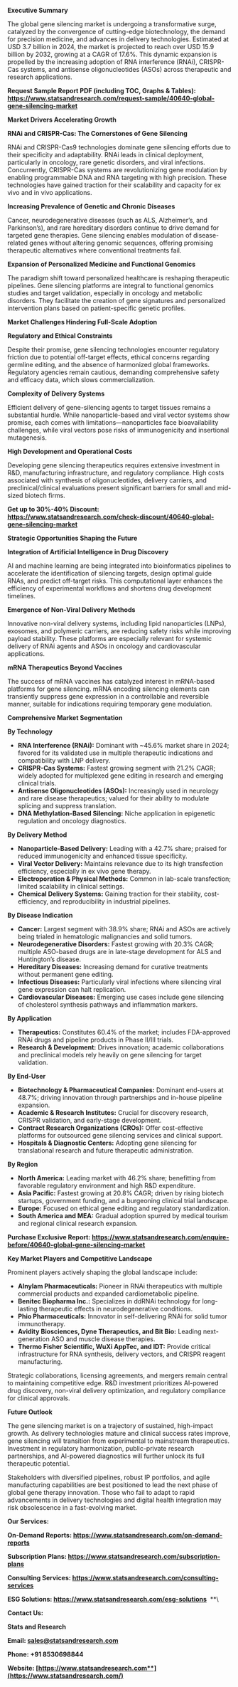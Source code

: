 ﻿**Executive Summary**

The global gene silencing market is undergoing a transformative surge, catalyzed by the convergence of cutting-edge biotechnology, the demand for precision medicine, and advances in delivery technologies. Estimated at USD 3.7 billion in 2024, the market is projected to reach over USD 15.9 billion by 2032, growing at a CAGR of 17.6%. This dynamic expansion is propelled by the increasing adoption of RNA interference (RNAi), CRISPR-Cas systems, and antisense oligonucleotides (ASOs) across therapeutic and research applications.

**Request Sample Report PDF (including TOC, Graphs & Tables): <https://www.statsandresearch.com/request-sample/40640-global-gene-silencing-market>**

**Market Drivers Accelerating Growth**

**RNAi and CRISPR-Cas: The Cornerstones of Gene Silencing**

RNAi and CRISPR-Cas9 technologies dominate gene silencing efforts due to their specificity and adaptability. RNAi leads in clinical deployment, particularly in oncology, rare genetic disorders, and viral infections. Concurrently, CRISPR-Cas systems are revolutionizing gene modulation by enabling programmable DNA and RNA targeting with high precision. These technologies have gained traction for their scalability and capacity for ex vivo and in vivo applications.

**Increasing Prevalence of Genetic and Chronic Diseases**

Cancer, neurodegenerative diseases (such as ALS, Alzheimer’s, and Parkinson’s), and rare hereditary disorders continue to drive demand for targeted gene therapies. Gene silencing enables modulation of disease-related genes without altering genomic sequences, offering promising therapeutic alternatives where conventional treatments fail.

**Expansion of Personalized Medicine and Functional Genomics**

The paradigm shift toward personalized healthcare is reshaping therapeutic pipelines. Gene silencing platforms are integral to functional genomics studies and target validation, especially in oncology and metabolic disorders. They facilitate the creation of gene signatures and personalized intervention plans based on patient-specific genetic profiles.

**Market Challenges Hindering Full-Scale Adoption**

**Regulatory and Ethical Constraints**

Despite their promise, gene silencing technologies encounter regulatory friction due to potential off-target effects, ethical concerns regarding germline editing, and the absence of harmonized global frameworks. Regulatory agencies remain cautious, demanding comprehensive safety and efficacy data, which slows commercialization.

**Complexity of Delivery Systems**

Efficient delivery of gene-silencing agents to target tissues remains a substantial hurdle. While nanoparticle-based and viral vector systems show promise, each comes with limitations—nanoparticles face bioavailability challenges, while viral vectors pose risks of immunogenicity and insertional mutagenesis.

**High Development and Operational Costs**

Developing gene silencing therapeutics requires extensive investment in R&D, manufacturing infrastructure, and regulatory compliance. High costs associated with synthesis of oligonucleotides, delivery carriers, and preclinical/clinical evaluations present significant barriers for small and mid-sized biotech firms.

**Get up to 30%-40% Discount: <https://www.statsandresearch.com/check-discount/40640-global-gene-silencing-market>**

**Strategic Opportunities Shaping the Future**

**Integration of Artificial Intelligence in Drug Discovery**

AI and machine learning are being integrated into bioinformatics pipelines to accelerate the identification of silencing targets, design optimal guide RNAs, and predict off-target risks. This computational layer enhances the efficiency of experimental workflows and shortens drug development timelines.

**Emergence of Non-Viral Delivery Methods**

Innovative non-viral delivery systems, including lipid nanoparticles (LNPs), exosomes, and polymeric carriers, are reducing safety risks while improving payload stability. These platforms are especially relevant for systemic delivery of RNAi agents and ASOs in oncology and cardiovascular applications.

**mRNA Therapeutics Beyond Vaccines**

The success of mRNA vaccines has catalyzed interest in mRNA-based platforms for gene silencing. mRNA encoding silencing elements can transiently suppress gene expression in a controllable and reversible manner, suitable for indications requiring temporary gene modulation.

**Comprehensive Market Segmentation**

**By Technology**

- **RNA Interference (RNAi):** Dominant with ~45.6% market share in 2024; favored for its validated use in multiple therapeutic indications and compatibility with LNP delivery.
- **CRISPR-Cas Systems:** Fastest growing segment with 21.2% CAGR; widely adopted for multiplexed gene editing in research and emerging clinical trials.
- **Antisense Oligonucleotides (ASOs):** Increasingly used in neurology and rare disease therapeutics; valued for their ability to modulate splicing and suppress translation.
- **DNA Methylation-Based Silencing:** Niche application in epigenetic regulation and oncology diagnostics.

**By Delivery Method**

- **Nanoparticle-Based Delivery:** Leading with a 42.7% share; praised for reduced immunogenicity and enhanced tissue specificity.
- **Viral Vector Delivery:** Maintains relevance due to its high transfection efficiency, especially in ex vivo gene therapy.
- **Electroporation & Physical Methods:** Common in lab-scale transfection; limited scalability in clinical settings.
- **Chemical Delivery Systems:** Gaining traction for their stability, cost-efficiency, and reproducibility in industrial pipelines.

**By Disease Indication**

- **Cancer:** Largest segment with 38.9% share; RNAi and ASOs are actively being trialed in hematologic malignancies and solid tumors.
- **Neurodegenerative Disorders:** Fastest growing with 20.3% CAGR; multiple ASO-based drugs are in late-stage development for ALS and Huntington’s disease.
- **Hereditary Diseases:** Increasing demand for curative treatments without permanent gene editing.
- **Infectious Diseases:** Particularly viral infections where silencing viral gene expression can halt replication.
- **Cardiovascular Diseases:** Emerging use cases include gene silencing of cholesterol synthesis pathways and inflammation markers.

**By Application**

- **Therapeutics:** Constitutes 60.4% of the market; includes FDA-approved RNAi drugs and pipeline products in Phase II/III trials.
- **Research & Development:** Drives innovation; academic collaborations and preclinical models rely heavily on gene silencing for target validation.

**By End-User**

- **Biotechnology & Pharmaceutical Companies:** Dominant end-users at 48.7%; driving innovation through partnerships and in-house pipeline expansion.
- **Academic & Research Institutes:** Crucial for discovery research, CRISPR validation, and early-stage development.
- **Contract Research Organizations (CROs):** Offer cost-effective platforms for outsourced gene silencing services and clinical support.
- **Hospitals & Diagnostic Centers:** Adopting gene silencing for translational research and future therapeutic administration.

**By Region**

- **North America:** Leading market with 46.2% share; benefitting from favorable regulatory environment and high R&D expenditure.
- **Asia Pacific:** Fastest growing at 20.8% CAGR; driven by rising biotech startups, government funding, and a burgeoning clinical trial landscape.
- **Europe:** Focused on ethical gene editing and regulatory standardization.
- **South America and MEA:** Gradual adoption spurred by medical tourism and regional clinical research expansion.

**Purchase Exclusive Report: <https://www.statsandresearch.com/enquire-before/40640-global-gene-silencing-market>**

**Key Market Players and Competitive Landscape**

Prominent players actively shaping the global landscape include:

- **Alnylam Pharmaceuticals:** Pioneer in RNAi therapeutics with multiple commercial products and expanded cardiometabolic pipeline.
- **Benitec Biopharma Inc.:** Specializes in ddRNAi technology for long-lasting therapeutic effects in neurodegenerative conditions.
- **Phio Pharmaceuticals:** Innovator in self-delivering RNAi for solid tumor immunotherapy.
- **Avidity Biosciences, Dyne Therapeutics, and Bit Bio:** Leading next-generation ASO and muscle disease therapies.
- **Thermo Fisher Scientific, WuXi AppTec, and IDT:** Provide critical infrastructure for RNA synthesis, delivery vectors, and CRISPR reagent manufacturing.

Strategic collaborations, licensing agreements, and mergers remain central to maintaining competitive edge. R&D investment prioritizes AI-powered drug discovery, non-viral delivery optimization, and regulatory compliance for clinical approvals.

**Future Outlook**

The gene silencing market is on a trajectory of sustained, high-impact growth. As delivery technologies mature and clinical success rates improve, gene silencing will transition from experimental to mainstream therapeutics. Investment in regulatory harmonization, public-private research partnerships, and AI-powered diagnostics will further unlock its full therapeutic potential.

Stakeholders with diversified pipelines, robust IP portfolios, and agile manufacturing capabilities are best positioned to lead the next phase of global gene therapy innovation. Those who fail to adapt to rapid advancements in delivery technologies and digital health integration may risk obsolescence in a fast-evolving market.

**Our Services:** 

**On-Demand Reports: <https://www.statsandresearch.com/on-demand-reports>** 

**Subscription Plans: <https://www.statsandresearch.com/subscription-plans>** 

**Consulting Services: <https://www.statsandresearch.com/consulting-services>** 

**ESG Solutions: <https://www.statsandresearch.com/esg-solutions>** 
**\


**Contact Us:** 

**Stats and Research** 

**Email: <sales@statsandresearch.com>** 

**Phone: +91 8530698844** 

**Website: [https://www.statsandresearch.com**](https://www.statsandresearch.com/)**

